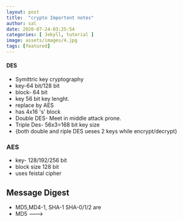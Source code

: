 ```yaml
---
layout: post
title:  "crypto Importent notes"
author: sal
date: 2020-07-24-03:25:54
categories: [ Jekyll, tutorial ]
image: assets/images/4.jpg
tags: [featured]
---
```

#### DES
- Symittric key cryptography
- key-64 bit/128 bit
- block- 64 bit
- key 56 bit key lenght.
- replace by AES
- has 4x16 's' block
- Double DES- Meet in middle attack prone.
- Triple Des- 56x3=168 bit key size
- {both double and riple DES ueses 2 keys while encrypt/decrypt}

### AES
- key- 128/192/256 bit
- block size 128 bit
- uses feistal cipher

## Message Digest
- MD5,MD4-1, SHA-1 SHA-0/1/2 are 
- MD5 --->

